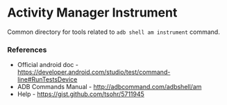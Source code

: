 # Activity Manager Instrument

Common directory for tools related to `adb shell am instrument` command.

### References

* Official android doc - https://developer.android.com/studio/test/command-line#RunTestsDevice
* ADB Commands Manual - http://adbcommand.com/adbshell/am
* Help - https://gist.github.com/tsohr/5711945
